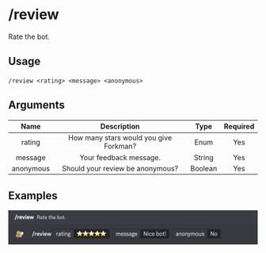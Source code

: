 # /review

Rate the bot.

## Usage

```
/review <rating> <message> <anonymous>
```

## Arguments

| Name      | Description                            | Type    | Required |
| :-------: | :------------------------------------: | :-----: | :------: |
| rating    | How many stars would you give Forkman? | Enum    | Yes      |
| message   | Your feedback message.                 | String  | Yes      |
| anonymous | Should your review be anonymous?       | Boolean | Yes      |

## Examples

<img src="../_media/examples/review-0.png" class="rounded-corners">